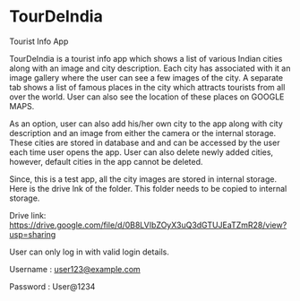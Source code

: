 # TourDeIndia
Tourist Info App

TourDeIndia is a tourist info app which shows a list of various Indian cities along with an image and city description. Each city has associated with it an image gallery where the user can see a few images of the city. A separate tab shows a list of famous places in the city which attracts tourists from all over the world. User can also see the location of these places on GOOGLE MAPS.

As an option, user can also add his/her own city to the app along with city description and an image from either the camera or the internal storage. These cities are stored in database and and can be accessed by the user each time user opens the app. User can also delete newly added cities, however, default cities in the app cannot be deleted.

Since, this is a test app, all the city images are stored in internal storage. Here is the drive lnk of the folder. This folder needs to be copied to internal storage.

Drive link: https://drive.google.com/file/d/0B8LVIbZOyX3uQ3dGTUJEaTZmR28/view?usp=sharing

User can only log in with valid login details.

Username : user123@example.com

Password : User@1234
